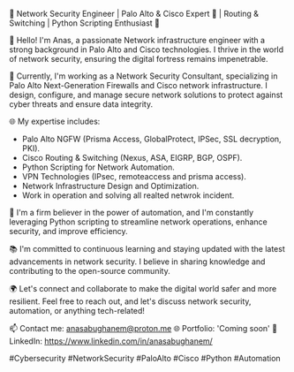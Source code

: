 🔐 Network Security Engineer | Palo Alto & Cisco Expert 🚀 | Routing & Switching | Python Scripting Enthusiast 🐍

👋 Hello! I'm Anas, a passionate Network infrastructure engineer with a strong background in Palo Alto and Cisco technologies. I thrive in the world of network security, ensuring the digital fortress remains impenetrable.

💼 Currently, I'm working as a Network Security Consultant, specializing in Palo Alto Next-Generation Firewalls and Cisco network infrastructure. I design, configure, and manage secure network solutions to protect against cyber threats and ensure data integrity.

🌐 My expertise includes:
   - Palo Alto NGFW (Prisma Access, GlobalProtect, IPSec, SSL decryption, PKI).
   - Cisco Routing & Switching (Nexus, ASA, EIGRP, BGP, OSPF).
   - Python Scripting for Network Automation.
   - VPN Technologies (IPsec, remoteaccess and prisma access).
   - Network Infrastructure Design and Optimization.
   - Work in operation and solving all realted netwrok incident. 

🤖 I'm a firm believer in the power of automation, and I'm constantly leveraging Python scripting to streamline network operations, enhance security, and improve efficiency.

📚 I'm committed to continuous learning and staying updated with the latest advancements in network security. I believe in sharing knowledge and contributing to the open-source community.

🌍 Let's connect and collaborate to make the digital world safer and more resilient. Feel free to reach out, and let's discuss network security, automation, or anything tech-related!

📫 Contact me: anasabughanem@proton.me
🌐 Portfolio: 'Coming soon'
📱 LinkedIn: https://www.linkedin.com/in/anasabughanem/


#Cybersecurity #NetworkSecurity #PaloAlto #Cisco #Python #Automation
